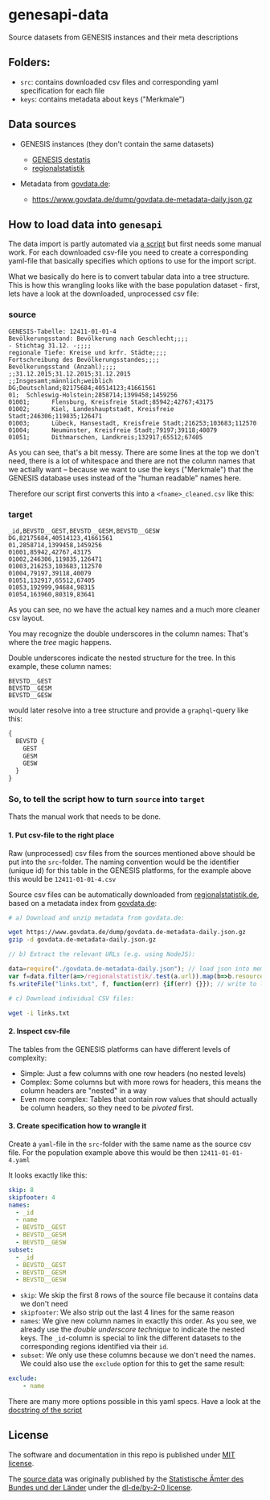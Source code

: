 # genesapi-data
Source datasets from GENESIS instances and their meta descriptions

## Folders:

- `src`: contains downloaded csv files and corresponding yaml specification for each file
- `keys`: contains metadata about keys ("Merkmale")

## Data sources

- GENESIS instances (they don't contain the same datasets)
    - [GENESIS destatis](https://www-genesis.destatis.de/genesis/online)
    - [regionalstatistik](https://www.regionalstatistik.de/genesis/online/)

- Metadata from [govdata.de](http://govdata.de):
    - https://www.govdata.de/dump/govdata.de-metadata-daily.json.gz

## How to load data into `genesapi`

The data import is partly automated via [a script](https://github.com/datenguide/datenguide-backend/blob/master/pipeline/load.py#L47) but first needs some manual work. For each downloaded csv-file you need to create a corresponding yaml-file that basically specifies which options to use for the import script.

What we basically do here is to convert tabular data into a tree structure. This is how this wrangling looks like with the base population dataset - first, lets have a look at the downloaded, unprocessed csv file:

### source

```csv
GENESIS-Tabelle: 12411-01-01-4
Bevölkerungsstand: Bevölkerung nach Geschlecht;;;;
- Stichtag 31.12. -;;;;
regionale Tiefe: Kreise und krfr. Städte;;;;
Fortschreibung des Bevölkerungsstandes;;;;
Bevölkerungsstand (Anzahl);;;;
;;31.12.2015;31.12.2015;31.12.2015
;;Insgesamt;männlich;weiblich
DG;Deutschland;82175684;40514123;41661561
01;  Schleswig-Holstein;2858714;1399458;1459256
01001;      Flensburg, Kreisfreie Stadt;85942;42767;43175
01002;      Kiel, Landeshauptstadt, Kreisfreie Stadt;246306;119835;126471
01003;      Lübeck, Hansestadt, Kreisfreie Stadt;216253;103683;112570
01004;      Neumünster, Kreisfreie Stadt;79197;39118;40079
01051;      Dithmarschen, Landkreis;132917;65512;67405
```

As you can see, that's a bit messy. There are some lines at the top we don't need, there is a lot of whitespace and there are not the column names that we actially want – because we want to use the keys ("Merkmale") that the GENESIS database uses instead of the "human readable" names here.

Therefore our script first converts this into a `<fname>_cleaned.csv` like this:

### target

```csv
_id,BEVSTD__GEST,BEVSTD__GESM,BEVSTD__GESW
DG,82175684,40514123,41661561
01,2858714,1399458,1459256
01001,85942,42767,43175
01002,246306,119835,126471
01003,216253,103683,112570
01004,79197,39118,40079
01051,132917,65512,67405
01053,192999,94684,98315
01054,163960,80319,83641
```

As you can see, no we have the actual key names and a much more cleaner csv layout.

You may recognize the double underscores in the column names: That's where the *tree* magic happens.

Double underscores indicate the nested structure for the tree. In this example, these column names:

```
BEVSTD__GEST
BEVSTD__GESM
BEVSTD__GESW
```

would later resolve into a tree structure and provide a `graphql`-query like this:

```graphql
{
  BEVSTD {
    GEST
    GESM
    GESW
  }
}
```

### So, to tell the script how to turn `source` into `target`

Thats the manual work that needs to be done.

#### 1. Put csv-file to the right place

Raw (unprocessed) csv files from the sources mentioned above should be put into the `src`-folder. The naming convention would be the identifier (unique id) for this table in the GENESIS platforms, for the example above this would be `12411-01-01-4.csv`

Source csv files can be automatically downloaded from [regionalstatistik.de](https://regionalstatistik.de), based on a metadata index from [govdata.de](http://govdata.de):


```bash
# a) Download and unzip metadata from govdata.de:

wget https://www.govdata.de/dump/govdata.de-metadata-daily.json.gz
gzip -d govdata.de-metadata-daily.json.gz
```

```javascript
// b) Extract the relevant URLs (e.g. using NodeJS):

data=require("./govdata.de-metadata-daily.json"); // load json into memory
var f=data.filter(a=>/regionalstatistik/.test(a.url)).map(b=>b.resources.filter(a=>a.format=="CSV").map(a=>a.url)).reduce((a,b)=>a.concat(b)).join('\n'); // filter, filter CSV files, get urls, flatten array, concantenate with newspaces
fs.writeFile("links.txt", f, function(err) {if(err) {}}); // write to links.txt
```

```bash
# c) Download individual CSV files:

wget -i links.txt
```

#### 2. Inspect csv-file

The tables from the GENESIS platforms can have different levels of complexity:
- Simple: Just a few columns with one row headers (no nested levels)
- Complex: Some columns but with more rows for headers, this means the column headers are "nested" in a way
- Even more complex: Tables that contain row values that should actually be column headers, so they need to be *pivoted* first.

#### 3. Create specification how to wrangle it

Create a `yaml`-file in the `src`-folder with the same name as the source csv file. For the population example above this would be then `12411-01-01-4.yaml`

It looks exactly like this:

```yaml
skip: 8
skipfooter: 4
names:
  - _id
  - name
  - BEVSTD__GEST
  - BEVSTD__GESM
  - BEVSTD__GESW
subset:
  - _id
  - BEVSTD__GEST
  - BEVSTD__GESM
  - BEVSTD__GESW
```

- `skip`: We skip the first 8 rows of the source file because it contains data we don't need
- `skipfooter`: We also strip out the last 4 lines for the same reason
- `names`: We give new column names in exactly this order. As you see, we already use the *double underscore technique* to indicate the nested keys. The `_id`-column is special to link the different datasets to the corresponding regions identified via their `id`.
- `subset`: We only use these columns because we don't need the names. We could also use the `exclude` option for this to get the same result:

```yaml
exclude:
    - name
```

There are many more options possible in this yaml specs. Have a look at the [docstring of the script](https://github.com/datenguide/datenguide-backend/blob/master/pipeline/load.py#L47)


## License

The software and documentation in this repo is published under [MIT license](https://github.com/datenguide/genesapi-data/blob/master/LICENSE).

The [source data](https://github.com/datenguide/genesapi-data/tree/master/src) was originally published by the [Statistische Ämter des Bundes und der Länder](https://www.regionalstatistik.de/) under the [dl-de/by-2-0 license](https://www.govdata.de/dl-de/by-2-0).
